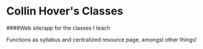 Collin Hover's Classes
========

####Web site/app for the classes I teach

Functions as syllabus and centralized resource page, amongst other things!
